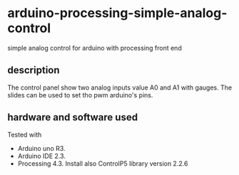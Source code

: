 # arduino-processing-simple-analog-control
simple analog control for arduino with processing front end

## description
The control panel show two analog inputs value A0 and A1 with gauges.
The slides can be used to set tho pwm arduino's pins. 

## hardware and software used
Tested with 
- Arduino uno R3.
- Arduino IDE 2.3. 
- Processing 4.3. Install also ControlP5 library version 2.2.6